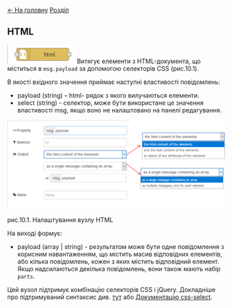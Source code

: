 [<- На головну](../)  [Розділ](README.md)

## HTML

![img](media/html.png) Витягує елементи з HTML-документа, що міститься в `msg.payload`  за допомогою селекторів CSS (рис.10.1).

В якості вхідного значення приймає наступні властивості повідомлень:

- payload (string)     – html- рядок з якого вилучаються елементи.
- select (string) -  селектор, може бути використане це значення     властивості msg, якщо воно не налаштовано на панелі редагування.

![img](media/10_1.png)

рис.10.1. Налаштування вузлу HTML

На виході формує:

- payload (array | string) - результатом може бути одне повідомлення з корисним     навантаженням, що містить масив відповідних елементів, або кілька     повідомлень, кожен з яких містить відповідний елемент. Якщо надсилаються     декілька повідомлень, вони також мають набір `parts`.

Цей вузол підтримує комбінацію селекторів CSS і jQuery. Докладніше про підтримуваний синтаксис див. [тут](https://developer.mozilla.org/uk/docs/Web/CSS/CSS_Selectors) або [Документацію css-select](https://github.com/fb55/CSSselect#user-content-supported-selectors). 